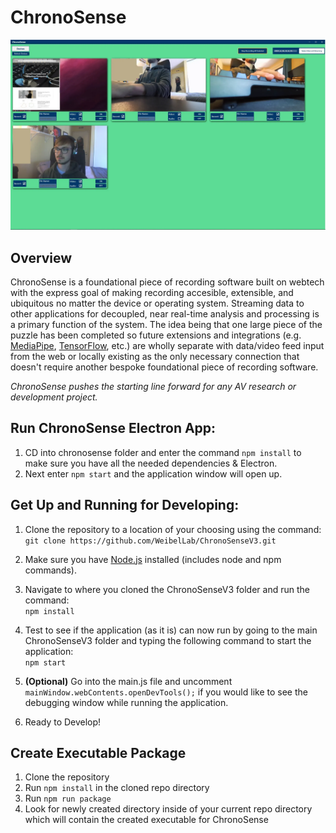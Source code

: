 # ChronoSense

![alt text](./readme_images/ChronoSenseScreenshot.webp "ChronoSenseV3 3/4/21")  

## Overview  
ChronoSense is a foundational piece of recording software built on webtech with the express goal of making recording accesible, extensible, and ubiquitous no matter the device or operating system. Streaming data to other applications for decoupled, near real-time analysis and processing is a primary function of the system. The idea being that one large piece of the puzzle has been completed so future extensions and integrations (e.g. [MediaPipe](https://google.github.io/mediapipe/), [TensorFlow](https://www.tensorflow.org/), etc.) are wholly separate with data/video feed input from the web or locally existing as the only necessary connection that doesn't require another bespoke foundational piece of recording software.  

*ChronoSense pushes the starting line forward for any AV research or development project.*

## Run ChronoSense Electron App:
1.   CD into chronosense folder and enter the command `npm install` to make sure you have all the needed dependencies & Electron.
2.   Next enter `npm start` and the application window will open up.  

## Get Up and Running for Developing:
1.  Clone the repository to a location of your choosing using the command:  
    `git clone https://github.com/WeibelLab/ChronoSenseV3.git`

2.  Make sure you have [Node.js](https://nodejs.org/en/) installed (includes node and npm commands).

3.  Navigate to where you cloned the ChronoSenseV3 folder and run the command:  
    `npm install`

4.  Test to see if the application (as it is) can now run by going to the main ChronoSenseV3 folder and typing the following command to start the application:  
    `npm start`

5. **(Optional)** Go into the main.js file and uncomment `mainWindow.webContents.openDevTools();` if you would like to see the debugging window while running the application. 

6. Ready to Develop!  

## Create Executable Package  
1. Clone the repository  
2. Run `npm install` in the cloned repo directory  
3. Run `npm run package`  
4. Look for newly created directory inside of your current repo directory which will contain the created executable for ChronoSense
